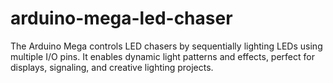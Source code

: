 # arduino-mega-led-chaser
The Arduino Mega controls LED chasers by sequentially lighting LEDs using multiple I/O pins. It enables dynamic light patterns and effects, perfect for displays, signaling, and creative lighting projects.
